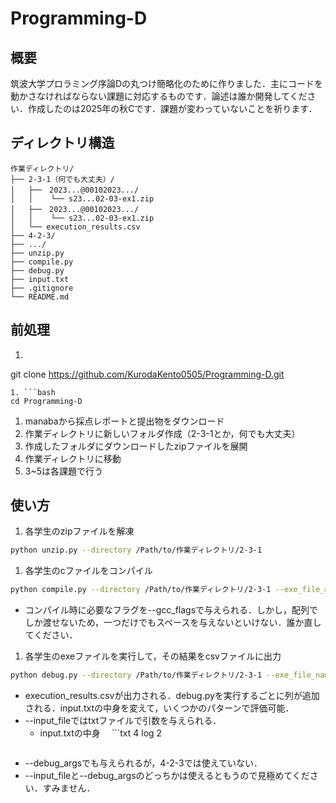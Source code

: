 # Programming-D

## 概要
筑波大学プロラミング序論Dの丸つけ簡略化のために作りました．主にコードを動かさなければならない課題に対応するものです．論述は誰か開発してください．作成したのは2025年の秋Cです．課題が変わっていないことを祈ります．

## ディレクトリ構造
```
作業ディレクトリ/
├── 2-3-1（何でも大丈夫）/
│   ├──　2023...@00102023.../
│   │    └── s23...02-03-ex1.zip
│   ├──　2023...@00102023.../
│   │    └── s23...02-03-ex1.zip
│   └── execution_results.csv
├── 4-2-3/
├── .../
├── unzip.py
├── compile.py
├── debug.py
├── input.txt 
├── .gitignore
└── README.md
```

## 前処理
1. ```bash
git clone https://github.com/KurodaKento0505/Programming-D.git
```
1. ```bash
cd Programming-D
```
1. manabaから採点レポートと提出物をダウンロード
1. 作業ディレクトリに新しいフォルダ作成（2-3-1とか，何でも大丈夫）
1. 作成したフォルダにダウンロードしたzipファイルを展開
1. 作業ディレクトリに移動
1. 3~5は各課題で行う

## 使い方
1. 各学生のzipファイルを解凍
```bash
python unzip.py --directory /Path/to/作業ディレクトリ/2-3-1
```
1. 各学生のcファイルをコンパイル
```bash
python compile.py --directory /Path/to/作業ディレクトリ/2-3-1 --exe_file_name 2-3-ex1.exe --gcc_flags "-lm "
```
* コンパイル時に必要なフラグを--gcc_flagsで与えられる．しかし，配列でしか渡せないため，一つだけでもスペースを与えないといけない．誰か直してください．
1. 各学生のexeファイルを実行して，その結果をcsvファイルに出力
```bash
python debug.py --directory /Path/to/作業ディレクトリ/2-3-1 --exe_file_name 2-3-ex1.exe --input_file /Path/to/作業ディレクトリ/input.txt
```
* execution_results.csvが出力される．debug.pyを実行するごとに列が追加される．input.txtの中身を変えて，いくつかのパターンで評価可能．
* --input_fileではtxtファイルで引数を与えられる．
  * input.txtの中身
  　```txt
    4
    log
    2
    ```
* --debug_argsでも与えられるが，4-2-3では使えていない．
* --input_fileと--debug_argsのどっちかは使えるともうので見極めてください．すみません．